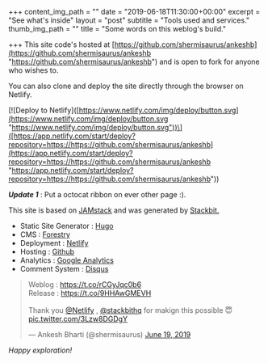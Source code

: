 +++
content_img_path = ""
date = "2019-06-18T11:30:00+00:00"
excerpt = "See what's inside"
layout = "post"
subtitle = "Tools used and services."
thumb_img_path = ""
title = "Some words on this weblog's build."

+++
This site code's hosted at [https://github.com/shermisaurus/ankeshb](https://github.com/shermisaurus/ankeshb "https://github.com/shermisaurus/ankeshb") and is open to fork for anyone who wishes to. 

You can also clone and deploy the site directly through the browser on Netlify.

\[!\[Deploy to Netlify\]([https://www.netlify.com/img/deploy/button.svg](https://www.netlify.com/img/deploy/button.svg "https://www.netlify.com/img/deploy/button.svg"))\]([https://app.netlify.com/start/deploy?repository=https://https://github.com/shermisaurus/ankeshb](https://app.netlify.com/start/deploy?repository=https://https://github.com/shermisaurus/ankeshb "https://app.netlify.com/start/deploy?repository=https://https://github.com/shermisaurus/ankeshb"))

**_Update 1_** : Put a octocat ribbon on ever other page :).

This site is based on [JAMstack](https://jamstack.org/ "JAMstack") and was generated by [Stackbit.](https://www.stackbit.com/ "Stackbit")

* Static Site Generator :  [Hugo](https://gohugo.io/)
* CMS : [Forestry](https://forestry.io/)
* Deployment : [Netlify](https://www.netlify.com/)
* Hosting : [Github](https://github.com/)
* Analytics : [Google Analytics](https://analytics.google.com)
* Comment System : [Disqus](https://disqus.com/ "Disqus")

<blockquote class="twitter-tweet" data-lang="en"><p lang="en" dir="ltr">Weblog : <a href="https://t.co/rCGyJqc0b6">https://t.co/rCGyJqc0b6</a><br>Release : <a href="https://t.co/9HHAwGMEVH">https://t.co/9HHAwGMEVH</a><br><br>Thank you <a href="https://twitter.com/Netlify?ref_src=twsrc%5Etfw">@Netlify</a> , <a href="https://twitter.com/stackbithq?ref_src=twsrc%5Etfw">@stackbithq</a> for makign this possible 😇 <a href="https://t.co/3Lzw8DGDgY">pic.twitter.com/3Lzw8DGDgY</a></p>— Ankesh Bharti (@shermisaurus) <a href="https://twitter.com/shermisaurus/status/1141466897835106306?ref_src=twsrc%5Etfw">June 19, 2019</a></blockquote>
<script async src="https://platform.twitter.com/widgets.js" charset="utf-8"></script>

_Happy exploration!_
